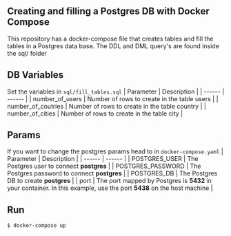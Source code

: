 ## Creating and filling a Postgres DB with Docker Compose

This repository has a docker-compose file that creates tables and fill the tables in a Postgres data base. The DDL and DML query's are found inside the sql/ folder

## DB Variables
Set the variables in `sql/fill_tables.sql`
| Parameter | Description |
| ------ | ------ |
| number_of_users | Number of rows to create in the table users |
| number_of_coutries | Number of rows to create in the table country |
| number_of_cities | Number of rows to create in the table city |

## Params
If you want to change the postgres params head to in `docker-compose.yaml`
| Parameter | Description |
| ------ | ------ |
| POSTGRES_USER | The Postgres user to connect **postgres** |
| POSTGRES_PASSWORD | The Postgres password to connect **postgres** |
| POSTGRES_DB | The Postgres DB to create **postgres** |
| port | The port mapped by Postgres is **5432** in your container. In this example, use the port **5438** on the host machine |

## Run
```sh
$ docker-compose up
```